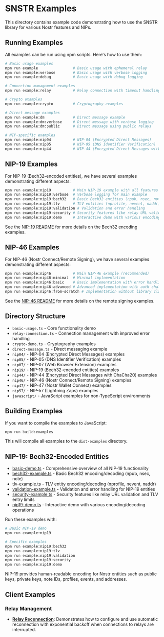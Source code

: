 # SNSTR Examples

This directory contains example code demonstrating how to use the SNSTR library for various Nostr features and NIPs.

## Running Examples

All examples can be run using npm scripts. Here's how to use them:

```bash
# Basic usage examples
npm run example                # Basic usage with ephemeral relay
npm run example:verbose        # Basic usage with verbose logging
npm run example:debug          # Basic usage with debug logging

# Connection management examples
npm run example:relay          # Relay connection with timeout handling

# Crypto examples
npm run example:crypto         # Cryptography examples

# Direct message examples
npm run example:dm             # Direct message example
npm run example:dm:verbose     # Direct message with verbose logging
npm run example:dm:public      # Direct message using public relays

# NIP-specific examples
npm run example:nip04          # NIP-04 (Encrypted Direct Messages)
npm run example:nip05          # NIP-05 (DNS Identifier Verification)
npm run example:nip44          # NIP-44 (Encrypted Direct Messages with ChaCha20)
```

## NIP-19 Examples

For NIP-19 (Bech32-encoded entities), we have several examples demonstrating different aspects:

```bash
npm run example:nip19          # Main NIP-19 example with all features
npm run example:nip19:verbose  # Verbose logging for main example
npm run example:nip19:bech32   # Basic Bech32 entities (npub, nsec, note)
npm run example:nip19:tlv      # TLV entities (nprofile, nevent, naddr)
npm run example:nip19:validation # Validation and error handling
npm run example:nip19:security # Security features like relay URL validation and TLV entry limits
npm run example:nip19:demo     # Interactive demo with various encoding/decoding operations
```

See the [NIP-19 README](./nip19/README.md) for more details on the Bech32 encoding examples.

## NIP-46 Examples

For NIP-46 (Nostr Connect/Remote Signing), we have several examples demonstrating different aspects:

```bash
npm run example:nip46          # Main NIP-46 example (recommended)
npm run example:nip46:minimal  # Minimal implementation
npm run example:nip46:basic    # Basic implementation with error handling
npm run example:nip46:advanced # Advanced implementation with auth challenges
npm run example:nip46:from-scratch # Implementation without library classes
```

See the [NIP-46 README](./nip46/README.md) for more details on the remote signing examples.

## Directory Structure

- `basic-usage.ts` - Core functionality demo
- `relay-connection.ts` - Connection management with improved error handling
- `crypto-demo.ts` - Cryptography examples
- `direct-message.ts` - Direct messaging example
- `nip04/` - NIP-04 (Encrypted Direct Messages) examples
- `nip05/` - NIP-05 (DNS Identifier Verification) examples 
- `nip07/` - NIP-07 (Web Browser Extension) examples
- `nip19/` - NIP-19 (Bech32-encoded entities) examples
- `nip44/` - NIP-44 (Encrypted Direct Messages with ChaCha20) examples
- `nip46/` - NIP-46 (Nostr Connect/Remote Signing) examples
- `nip47/` - NIP-47 (Nostr Wallet Connect) examples
- `nip57/` - NIP-57 (Lightning Zaps) examples
- `javascript/` - JavaScript examples for non-TypeScript environments

## Building Examples

If you want to compile the examples to JavaScript:

```bash
npm run build:examples
```

This will compile all examples to the `dist-examples` directory. 

## NIP-19: Bech32-Encoded Entities

- [basic-demo.ts](nip19/basic-demo.ts) - Comprehensive overview of all NIP-19 functionality
- [bech32-example.ts](nip19/bech32-example.ts) - Basic Bech32 encoding/decoding (npub, nsec, note)
- [tlv-example.ts](nip19/tlv-example.ts) - TLV entity encoding/decoding (nprofile, nevent, naddr)
- [validation-example.ts](nip19/validation-example.ts) - Validation and error handling for NIP-19 entities
- [security-example.ts](nip19/security-example.ts) - Security features like relay URL validation and TLV entry limits
- [nip19-demo.ts](nip19/nip19-demo.ts) - Interactive demo with various encoding/decoding operations

Run these examples with:

```bash
# Basic NIP-19 demo
npm run example:nip19

# Specific examples
npm run example:nip19:bech32
npm run example:nip19:tlv
npm run example:nip19:validation
npm run example:nip19:security
npm run example:nip19:demo
```

NIP-19 provides human-readable encoding for Nostr entities such as public keys, private keys, note IDs, profiles, events, and addresses.

## Client Examples

### Relay Management
- **[Relay Reconnection](./client/relay-reconnect.ts)**: Demonstrates how to configure and use automatic reconnection with exponential backoff when connections to relays are interrupted. 